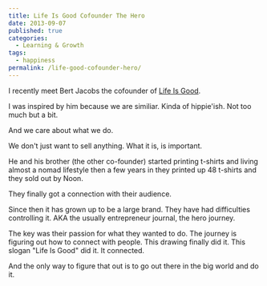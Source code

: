 ```yaml
---
title: Life Is Good Cofounder The Hero
date: 2013-09-07
published: true
categories:
  - Learning & Growth
tags:
  - happiness
permalink: /life-good-cofounder-hero/
---
```

I recently meet Bert Jacobs the cofounder of [Life Is Good](http://lifeisgood.com).

I was inspired by him because we are similiar. Kinda of hippie'ish. Not too much but a bit.

And we care about what we do.

We don't just want to sell anything. What it is, is important.

He and his brother (the other co-founder) started printing t-shirts and living almost a nomad lifestyle then a few years in they printed up 48 t-shirts and they sold out by Noon.

They finally got a connection with their audience.

Since then it has grown up to be a large brand. They have had difficulties controlling it. AKA the usually entrepreneur journal, the hero journey.

The key was their passion for what they wanted to do. The journey is figuring out how to connect with people. This drawing finally did it. This slogan "Life Is Good" did it. It connected.

And the only way to figure that out is to go out there in the big world and do it.